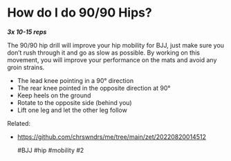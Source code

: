 # How do I do 90/90 Hips?

***3x 10-15 reps***

The 90/90 hip drill will improve your hip mobility for BJJ, just make sure you don’t 
rush through it and go as slow as possible. By working on this movement, you will improve
your performance on the mats and avoid any groin strains.

- The lead knee pointing in a 90° direction
- The rear knee pointed in the opposite direction at 90°
- Keep heels on the ground
- Rotate to the opposite side (behind you)
- Lift one leg and let the other leg follow

Related: 
 - https://github.com/chrswndrs/me/tree/main/zet/20220820014512

    #BJJ #hip #mobility #2
